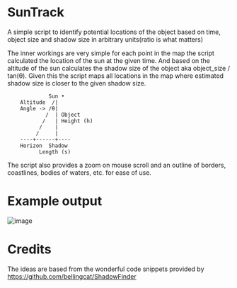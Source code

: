 # SunTrack
A simple script to identify potential locations of the object based on time, object size and shadow size in arbitrary units(ratio is what matters)

The inner workings are very simple for each point in the map the script calculated the location of the sun at the given time.
And based on the altitude of the sun calculates the shadow size of the object aka object_size / tan(θ).
Given this the script maps all locations in the map where estimated shadow size is closer to the given shadow size.

```
             Sun •
    Altitude  /|
    Angle -> /θ|
            /  | Object
           /   | Height (h)
          /    |
         /     |
    ----+------+----
    Horizon  Shadow 
          Length (s)
```


The script also provides a zoom on mouse scroll and an outline of borders, coastlines, bodies of waters, etc. for ease of use.

# Example output
![image](https://github.com/user-attachments/assets/24997691-52e5-44b4-a973-e909dc7a252a)


# Credits
The ideas are based from the wonderful code snippets provided by https://github.com/bellingcat/ShadowFinder 
